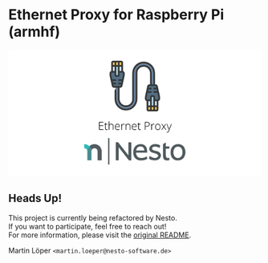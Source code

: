 Ethernet Proxy for Raspberry Pi (armhf)   
========

<p align="center">
  <img src=".github/imgs/project_logo.png">
</p>

Heads Up!
------
This project is currently being refactored by Nesto.   
If you want to participate, feel free to reach out!   
For more information, please visit the [original README](./README.tcpflow.md).

Martin Löper `<martin.loeper@nesto-software.de>`
